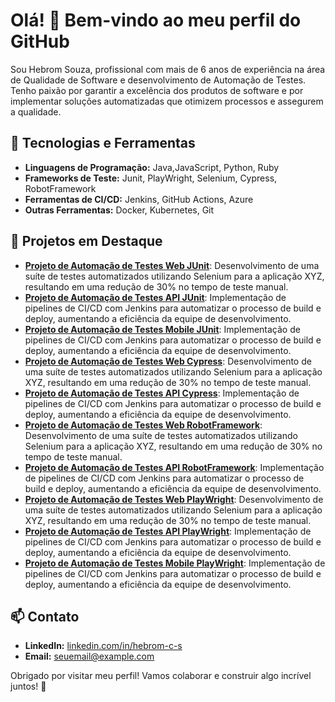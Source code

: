 # Olá! 👋 Bem-vindo ao meu perfil do GitHub

Sou Hebrom Souza, profissional com mais de 6 anos de experiência na área de Qualidade de Software e desenvolvimento de Automação de Testes. Tenho paixão por garantir a excelência dos produtos de software e por implementar soluções automatizadas que otimizem processos e assegurem a qualidade.

## 🔧 Tecnologias e Ferramentas
- **Linguagens de Programação:** Java,JavaScript, Python, Ruby
- **Frameworks de Teste:** Junit, PlayWright, Selenium, Cypress, RobotFramework
- **Ferramentas de CI/CD:** Jenkins, GitHub Actions, Azure
- **Outras Ferramentas:** Docker, Kubernetes, Git

## 📌 Projetos em Destaque
- [**Projeto de Automação de Testes Web JUnit**](https://github.com/hebroms/): Desenvolvimento de uma suíte de testes automatizados utilizando Selenium para a aplicação XYZ, resultando em uma redução de 30% no tempo de teste manual.
- [**Projeto de Automação de Testes API JUnit**](https://github.com/hebroms/): Implementação de pipelines de CI/CD com Jenkins para automatizar o processo de build e deploy, aumentando a eficiência da equipe de desenvolvimento.
- [**Projeto de Automação de Testes Mobile JUnit**](https://github.com/hebroms/): Implementação de pipelines de CI/CD com Jenkins para automatizar o processo de build e deploy, aumentando a eficiência da equipe de desenvolvimento.
- [**Projeto de Automação de Testes Web Cypress**](https://github.com/hebroms/): Desenvolvimento de uma suíte de testes automatizados utilizando Selenium para a aplicação XYZ, resultando em uma redução de 30% no tempo de teste manual.
- [**Projeto de Automação de Testes API Cypress**](https://github.com/hebroms/): Implementação de pipelines de CI/CD com Jenkins para automatizar o processo de build e deploy, aumentando a eficiência da equipe de desenvolvimento.
- [**Projeto de Automação de Testes Web RobotFramework**](https://github.com/hebroms/): Desenvolvimento de uma suíte de testes automatizados utilizando Selenium para a aplicação XYZ, resultando em uma redução de 30% no tempo de teste manual.
- [**Projeto de Automação de Testes API RobotFramework**](https://github.com/hebroms/): Implementação de pipelines de CI/CD com Jenkins para automatizar o processo de build e deploy, aumentando a eficiência da equipe de desenvolvimento.
- [**Projeto de Automação de Testes Web PlayWright**](https://github.com/hebroms/): Desenvolvimento de uma suíte de testes automatizados utilizando Selenium para a aplicação XYZ, resultando em uma redução de 30% no tempo de teste manual.
- [**Projeto de Automação de Testes API PlayWright**](https://github.com/hebroms/): Implementação de pipelines de CI/CD com Jenkins para automatizar o processo de build e deploy, aumentando a eficiência da equipe de desenvolvimento.
- [**Projeto de Automação de Testes Mobile PlayWright**](https://github.com/hebroms/): Implementação de pipelines de CI/CD com Jenkins para automatizar o processo de build e deploy, aumentando a eficiência da equipe de desenvolvimento.

## 📫 Contato
- **LinkedIn:** [linkedin.com/in/hebrom-c-s](https://www.linkedin.com/in/hebrom-c-s)
- **Email:** [seuemail@example.com](mailto:seuemail@example.com)

Obrigado por visitar meu perfil! Vamos colaborar e construir algo incrível juntos! 🚀
